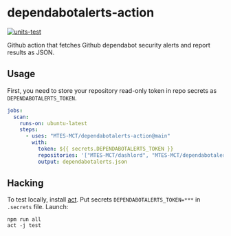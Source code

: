 # dependabotalerts-action

[![units-test](https://github.com/MTES-MCT/dependabotalerts-action/actions/workflows/test.yml/badge.svg)](https://github.com/MTES-MCT/dependabotalerts-action/actions/workflows/test.yml)

Github action that fetches Github dependabot security alerts and report results as JSON.

## Usage

First, you need to store your repository read-only token in repo secrets as `DEPENDABOTALERTS_TOKEN`.

```yaml
jobs:
  scan:
    runs-on: ubuntu-latest
    steps:
      - uses: "MTES-MCT/dependabotalerts-action@main"
        with:
          token: ${{ secrets.DEPENDABOTALERTS_TOKEN }}
          repositories: '["MTES-MCT/dashlord", "MTES-MCT/dependabotalerts-action"]'
          output: dependabotalerts.json
```

## Hacking

To test locally, install [act](https://github.com/nektos/act). Put secrets `DEPENDABOTALERTS_TOKEN=***` in `.secrets` file.
Launch:

```shell
npm run all
act -j test
```
